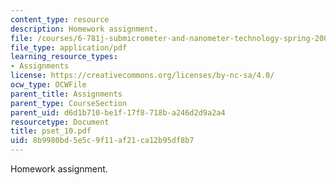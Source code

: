 ```yaml
---
content_type: resource
description: Homework assignment.
file: /courses/6-781j-submicrometer-and-nanometer-technology-spring-2006/8b9980bd5e5c9f11af21ca12b95df8b7_pset_10.pdf
file_type: application/pdf
learning_resource_types:
- Assignments
license: https://creativecommons.org/licenses/by-nc-sa/4.0/
ocw_type: OCWFile
parent_title: Assignments
parent_type: CourseSection
parent_uid: d6d1b710-be1f-17f8-718b-a246d2d9a2a4
resourcetype: Document
title: pset_10.pdf
uid: 8b9980bd-5e5c-9f11-af21-ca12b95df8b7
---
```

Homework assignment.
